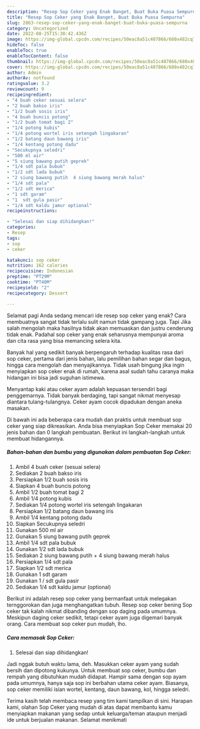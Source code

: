 ```yaml
---
description: "Resep Sop Ceker yang Enak Banget, Buat Buka Puasa Sempurna"
title: "Resep Sop Ceker yang Enak Banget, Buat Buka Puasa Sempurna"
slug: 2863-resep-sop-ceker-yang-enak-banget-buat-buka-puasa-sempurna
category: Uncategorized
date: 2022-08-25T15:30:42.436Z
image: https://img-global.cpcdn.com/recipes/50eac8a51c407866/680x482cq70/sop-ceker-foto-resep-utama.jpg
hideToc: false
enableToc: true
enableTocContent: false
thumbnail: https://img-global.cpcdn.com/recipes/50eac8a51c407866/680x482cq70/sop-ceker-foto-resep-utama.jpg
cover: https://img-global.cpcdn.com/recipes/50eac8a51c407866/680x482cq70/sop-ceker-foto-resep-utama.jpg
author: Admin
authorAv: notfound
ratingvalue: 3.2
reviewcount: 9
recipeingredient:
- "4 buah ceker sesuai selera"
- "2 buah bakso iris"
- "1/2 buah sosis iris"
- "4 buah buncis potong"
- "1/2 buah tomat bagi 2"
- "1/4 potong kubis"
- "1/4 potong wortel iris setengah lingakaran"
- "1/2 batang daun bawang iris"
- "1/4 kentang potong dadu"
- "Secukupnya seledri"
- "500 ml air"
- "5 siung bawang putih geprek"
- "1/4 sdt pala bubuk"
- "1/2 sdt lada bubuk"
- "2 siung bawang putih  4 siung bawang merah halus"
- "1/4 sdt pala"
- "1/2 sdt merica"
- "1 sdt garam"
- "1  sdt gula pasir"
- "1/4 sdt kaldu jamur optional"
recipeinstructions:

- "Selesai dan siap dihidangkan!"
categories:
- Resep
tags:
- sop
- ceker

katakunci: sop ceker 
nutrition: 162 calories
recipecuisine: Indonesian
preptime: "PT29M"
cooktime: "PT40M"
recipeyield: "2"
recipecategory: Dessert

---
```



Selamat pagi Anda sedang mencari ide resep sop ceker yang enak? Cara membuatnya sangat tidak terlalu sulit namun tidak gampang juga. Tapi Jika salah mengolah maka hasilnya tidak akan memuaskan dan justru cenderung tidak enak. Padahal sop ceker yang enak seharusnya mempunyai aroma dan cita rasa yang bisa memancing selera kita.


Banyak hal yang sedikit banyak berpengaruh terhadap kualitas rasa dari sop ceker, pertama dari jenis bahan, lalu pemilihan bahan segar dan bagus, hingga cara mengolah dan menyajikannya. Tidak usah bingung jika ingin menyiapkan sop ceker enak di rumah, karena asal sudah tahu caranya maka hidangan ini bisa jadi suguhan istimewa.

Menyantap kaki atau ceker ayam adalah kepuasan tersendiri bagi penggemarnya. Tidak banyak berdaging, tapi sangat nikmat menyesap diantara tulang-tulangnya. Ceker ayam cocok dipadukan dengan aneka masakan.


Di bawah ini ada beberapa cara mudah dan praktis untuk membuat sop ceker yang siap dikreasikan. Anda bisa menyiapkan Sop Ceker memakai 20 jenis bahan dan 0 langkah pembuatan. Berikut ini langkah-langkah untuk membuat hidangannya.

<!--inarticleads1-->

##### Bahan-bahan dan bumbu yang digunakan dalam pembuatan Sop Ceker:

1. Ambil 4 buah ceker (sesuai selera)
1. Sediakan 2 buah bakso iris
1. Persiapkan 1/2 buah sosis iris
1. Siapkan 4 buah buncis potong
1. Ambil 1/2 buah tomat bagi 2
1. Ambil 1/4 potong kubis
1. Sediakan 1/4 potong wortel iris setengah lingakaran
1. Persiapkan 1/2 batang daun bawang iris
1. Ambil 1/4 kentang potong dadu
1. Siapkan Secukupnya seledri
1. Gunakan 500 ml air
1. Gunakan 5 siung bawang putih geprek
1. Ambil 1/4 sdt pala bubuk
1. Gunakan 1/2 sdt lada bubuk
1. Sediakan 2 siung bawang putih + 4 siung bawang merah halus
1. Persiapkan 1/4 sdt pala
1. Siapkan 1/2 sdt merica
1. Gunakan 1 sdt garam
1. Gunakan 1 / sdt gula pasir
1. Sediakan 1/4 sdt kaldu jamur (optional)


Berikut ini adalah resep sop ceker yang bermanfaat untuk melegakan ternggorokan dan juga menghangatkan tubuh. Resep sop ceker bening Sop ceker tak kalah nikmat dibanding dengan sop daging pada umumnya. Meskipun daging ceker sedikit, tetapi ceker ayam juga digemari banyak orang. Cara membuat sop ceker pun mudah, lho. 

<!--inarticleads2-->

##### Cara memasak Sop Ceker:


1. Selesai dan siap dihidangkan!

Jadi nggak butuh waktu lama, deh. Masukkan ceker ayam yang sudah bersih dan dipotong kukunya. Untuk membuat sop ceker, bumbu dan rempah yang dibutuhkan mudah didapat. Hampir sama dengan sop ayam pada umumnya, hanya saja sop ini berbahan utama ceker ayam. Biasanya, sop ceker memiliki isian wortel, kentang, daun bawang, kol, hingga seledri. 

Terima kasih telah membaca resep yang tim kami tampilkan di sini. Harapan kami, olahan Sop Ceker yang mudah di atas dapat membantu kamu menyiapkan makanan yang sedap untuk keluarga/teman ataupun menjadi ide untuk berjualan makanan. Selamat menikmati
